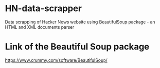# HN-data-scrapper
Data scrapping of Hacker News website using BeautifulSoup package - an HTML and XML documents parser

# Link of the Beautiful Soup package
https://www.crummy.com/software/BeautifulSoup/
